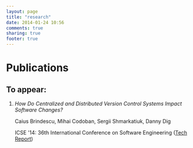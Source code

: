```yaml
---
layout: page
title: "research"
date: 2014-01-24 10:56
comments: true
sharing: true
footer: true
---
```


# Publications #

## To appear:

1. *How Do Centralized and Distributed Version Control Systems Impact Software Changes?*

	Caius Brindescu, Mihai Codoban, Sergii Shmarkatiuk, Danny Dig

	ICSE '14: 36th International Conference on Software Engineering ([Tech Report](http://scholarsarchive.library.oregonstate.edu/xmlui/bitstream/handle/1957/44927/tech-report.pdf?sequence=1))